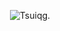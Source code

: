 <p align="center">
  <picture style="width:100%; height:auto;">
    <source media="(prefers-color-scheme: dark)" srcset="https://raw.gitmirror.com/cuiqg/art/main/img/ogp-dark.svg">
    <source media="(prefers-color-scheme: light)" srcset="https://raw.gitmirror.com/cuiqg/art/main/img/ogp.svg">
    <img alt="Tsuiqg." src="https://raw.gitmirror.com/cuiqg/art/main/img/ogp.png">
  </picture>
</p>
